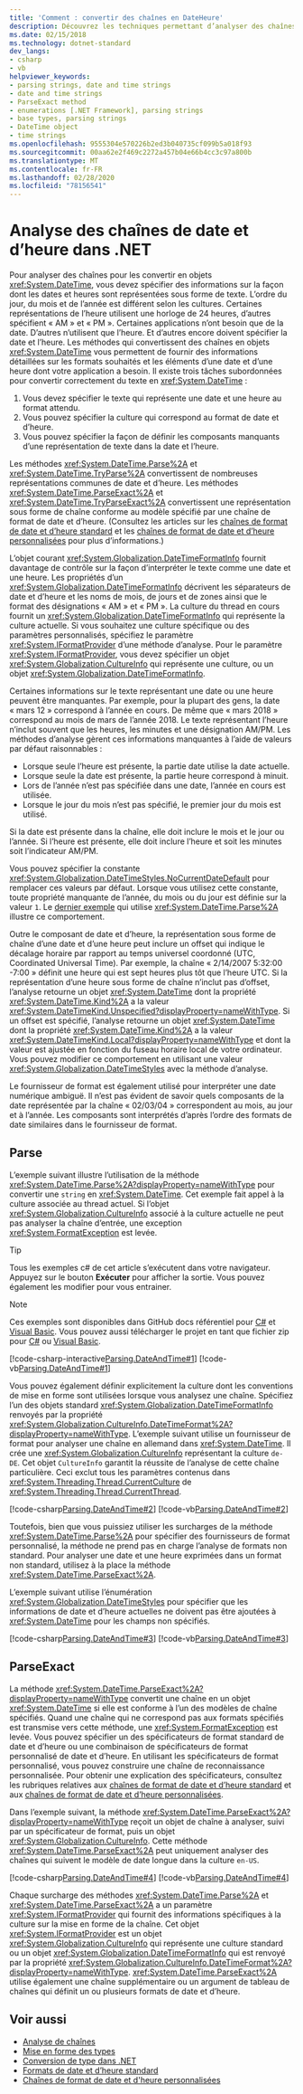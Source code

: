 ```yaml
---
title: 'Comment : convertir des chaînes en DateHeure'
description: Découvrez les techniques permettant d’analyser des chaînes qui représentent des dates et des heures pour créer une valeur DateHeure à partir de la chaîne de date et d’heure.
ms.date: 02/15/2018
ms.technology: dotnet-standard
dev_langs:
- csharp
- vb
helpviewer_keywords:
- parsing strings, date and time strings
- date and time strings
- ParseExact method
- enumerations [.NET Framework], parsing strings
- base types, parsing strings
- DateTime object
- time strings
ms.openlocfilehash: 9555304e570226b2ed3b040735cf099b5a018f93
ms.sourcegitcommit: 00aa62e2f469c2272a457b04e66b4cc3c97a800b
ms.translationtype: MT
ms.contentlocale: fr-FR
ms.lasthandoff: 02/28/2020
ms.locfileid: "78156541"
---
```

# <a name="parsing-date-and-time-strings-in-net"></a>Analyse des chaînes de date et d’heure dans .NET

Pour analyser des chaînes pour les convertir en objets <xref:System.DateTime>, vous devez spécifier des informations sur la façon dont les dates et heures sont représentées sous forme de texte. L’ordre du jour, du mois et de l’année est différent selon les cultures. Certaines représentations de l’heure utilisent une horloge de 24 heures, d’autres spécifient « AM » et « PM ». Certaines applications n’ont besoin que de la date. D’autres n’utilisent que l’heure. Et d’autres encore doivent spécifier la date et l’heure. Les méthodes qui convertissent des chaînes en objets <xref:System.DateTime> vous permettent de fournir des informations détaillées sur les formats souhaités et les éléments d’une date et d’une heure dont votre application a besoin. Il existe trois tâches subordonnées pour convertir correctement du texte en <xref:System.DateTime> :

1. Vous devez spécifier le texte qui représente une date et une heure au format attendu.
1. Vous pouvez spécifier la culture qui correspond au format de date et d’heure.
1. Vous pouvez spécifier la façon de définir les composants manquants d’une représentation de texte dans la date et l’heure.

Les méthodes <xref:System.DateTime.Parse%2A> et <xref:System.DateTime.TryParse%2A> convertissent de nombreuses représentations communes de date et d’heure. Les méthodes <xref:System.DateTime.ParseExact%2A> et <xref:System.DateTime.TryParseExact%2A> convertissent une représentation sous forme de chaîne conforme au modèle spécifié par une chaîne de format de date et d’heure. (Consultez les articles sur les [chaînes de format de date et d’heure standard](standard-date-and-time-format-strings.md) et les [chaînes de format de date et d’heure personnalisées](custom-date-and-time-format-strings.md) pour plus d’informations.)

L’objet courant <xref:System.Globalization.DateTimeFormatInfo> fournit davantage de contrôle sur la façon d’interpréter le texte comme une date et une heure. Les propriétés d’un <xref:System.Globalization.DateTimeFormatInfo> décrivent les séparateurs de date et d’heure et les noms de mois, de jours et de zones ainsi que le format des désignations « AM » et « PM ». La culture du thread en cours fournit un <xref:System.Globalization.DateTimeFormatInfo> qui représente la culture actuelle. Si vous souhaitez une culture spécifique ou des paramètres personnalisés, spécifiez le paramètre <xref:System.IFormatProvider> d’une méthode d’analyse. Pour le paramètre <xref:System.IFormatProvider>, vous devez spécifier un objet <xref:System.Globalization.CultureInfo> qui représente une culture, ou un objet <xref:System.Globalization.DateTimeFormatInfo>.

Certaines informations sur le texte représentant une date ou une heure peuvent être manquantes. Par exemple, pour la plupart des gens, la date « mars 12 » correspond à l’année en cours. De même que « mars 2018 » correspond au mois de mars de l’année 2018. Le texte représentant l’heure n’inclut souvent que les heures, les minutes et une désignation AM/PM.  Les méthodes d’analyse gèrent ces informations manquantes à l’aide de valeurs par défaut raisonnables :

- Lorsque seule l’heure est présente, la partie date utilise la date actuelle.
- Lorsque seule la date est présente, la partie heure correspond à minuit.
- Lors de l’année n’est pas spécifiée dans une date, l’année en cours est utilisée.
- Lorsque le jour du mois n’est pas spécifié, le premier jour du mois est utilisé.

Si la date est présente dans la chaîne, elle doit inclure le mois et le jour ou l’année. Si l’heure est présente, elle doit inclure l’heure et soit les minutes soit l’indicateur AM/PM.

Vous pouvez spécifier la constante <xref:System.Globalization.DateTimeStyles.NoCurrentDateDefault> pour remplacer ces valeurs par défaut. Lorsque vous utilisez cette constante, toute propriété manquante de l’année, du mois ou du jour est définie sur la valeur `1`. Le [dernier exemple](#styles-example) qui utilise <xref:System.DateTime.Parse%2A> illustre ce comportement.

Outre le composant de date et d’heure, la représentation sous forme de chaîne d’une date et d’une heure peut inclure un offset qui indique le décalage horaire par rapport au temps universel coordonné (UTC, Coordinated Universal Time). Par exemple, la chaîne « 2/14/2007 5:32:00 -7:00 » définit une heure qui est sept heures plus tôt que l’heure UTC. Si la représentation d’une heure sous forme de chaîne n’inclut pas d’offset, l’analyse retourne un objet <xref:System.DateTime> dont la propriété <xref:System.DateTime.Kind%2A> a la valeur <xref:System.DateTimeKind.Unspecified?displayProperty=nameWithType>. Si un offset est spécifié, l’analyse retourne un objet <xref:System.DateTime> dont la propriété <xref:System.DateTime.Kind%2A> a la valeur <xref:System.DateTimeKind.Local?displayProperty=nameWithType> et dont la valeur est ajustée en fonction du fuseau horaire local de votre ordinateur. Vous pouvez modifier ce comportement en utilisant une valeur <xref:System.Globalization.DateTimeStyles> avec la méthode d’analyse.
  
Le fournisseur de format est également utilisé pour interpréter une date numérique ambiguë. Il n’est pas évident de savoir quels composants de la date représentée par la chaîne « 02/03/04 » correspondent au mois, au jour et à l’année. Les composants sont interprétés d’après l’ordre des formats de date similaires dans le fournisseur de format.

## <a name="parse"></a>Parse

L’exemple suivant illustre l’utilisation de la méthode <xref:System.DateTime.Parse%2A?displayProperty=nameWithType> pour convertir une `string` en <xref:System.DateTime>. Cet exemple fait appel à la culture associée au thread actuel. Si l’objet <xref:System.Globalization.CultureInfo> associé à la culture actuelle ne peut pas analyser la chaîne d’entrée, une exception <xref:System.FormatException> est levée.

> [!TIP]
> Tous les exemples c# de cet article s’exécutent dans votre navigateur. Appuyez sur le bouton **Exécuter** pour afficher la sortie. Vous pouvez également les modifier pour vous entrainer.

> [!NOTE]
> Ces exemples sont disponibles dans GitHub docs référentiel pour [C#](https://github.com/dotnet/samples/tree/master/snippets/csharp/how-to/conversions) et [Visual Basic](https://github.com/dotnet/samples/tree/master/snippets/visualbasic/how-to/conversions). Vous pouvez aussi télécharger le projet en tant que fichier zip pour [C#](https://github.com/dotnet/samples/raw/master/snippets/csharp/how-to/conversions.zip) ou [Visual Basic](https://github.com/dotnet/samples/raw/master/snippets/visualbasic/how-to/conversions.zip).

[!code-csharp-interactive[Parsing.DateAndTime#1](../../../samples/snippets/csharp/how-to/conversions/StringToDateTime.cs#1)]
[!code-vb[Parsing.DateAndTime#1](../../../samples/snippets/visualbasic/how-to/conversions/Program.vb#1)]

Vous pouvez également définir explicitement la culture dont les conventions de mise en forme sont utilisées lorsque vous analysez une chaîne. Spécifiez l’un des objets standard <xref:System.Globalization.DateTimeFormatInfo> renvoyés par la propriété <xref:System.Globalization.CultureInfo.DateTimeFormat%2A?displayProperty=nameWithType>. L’exemple suivant utilise un fournisseur de format pour analyser une chaîne en allemand dans <xref:System.DateTime>. Il crée une <xref:System.Globalization.CultureInfo> représentant la culture `de-DE`. Cet objet `CultureInfo` garantit la réussite de l’analyse de cette chaîne particulière. Ceci exclut tous les paramètres contenus dans <xref:System.Threading.Thread.CurrentCulture> de <xref:System.Threading.Thread.CurrentThread>.  
  
[!code-csharp[Parsing.DateAndTime#2](../../../samples/snippets/csharp/how-to/conversions/StringToDateTime.cs#2)]
[!code-vb[Parsing.DateAndTime#2](../../../samples/snippets/visualbasic/how-to/conversions/Program.vb#2)]

Toutefois, bien que vous puissiez utiliser les surcharges de la méthode <xref:System.DateTime.Parse%2A> pour spécifier des fournisseurs de format personnalisé, la méthode ne prend pas en charge l’analyse de formats non standard. Pour analyser une date et une heure exprimées dans un format non standard, utilisez à la place la méthode <xref:System.DateTime.ParseExact%2A>.  

<a name="styles-example"></a>L’exemple suivant utilise l’énumération <xref:System.Globalization.DateTimeStyles> pour spécifier que les informations de date et d’heure actuelles ne doivent pas être ajoutées à <xref:System.DateTime> pour les champs non spécifiés.  

[!code-csharp[Parsing.DateAndTime#3](../../../samples/snippets/csharp/how-to/conversions/StringToDateTime.cs#3)]
[!code-vb[Parsing.DateAndTime#3](../../../samples/snippets/visualbasic/how-to/conversions/Program.vb#3)]

## <a name="parseexact"></a>ParseExact

La méthode <xref:System.DateTime.ParseExact%2A?displayProperty=nameWithType> convertit une chaîne en un objet <xref:System.DateTime> si elle est conforme à l’un des modèles de chaîne spécifiés. Quand une chaîne qui ne correspond pas aux formats spécifiés est transmise vers cette méthode, une <xref:System.FormatException> est levée. Vous pouvez spécifier un des spécificateurs de format standard de date et d’heure ou une combinaison de spécificateurs de format personnalisé de date et d’heure. En utilisant les spécificateurs de format personnalisé, vous pouvez construire une chaîne de reconnaissance personnalisée. Pour obtenir une explication des spécificateurs, consultez les rubriques relatives aux [chaînes de format de date et d’heure standard](standard-date-and-time-format-strings.md) et aux [chaînes de format de date et d’heure personnalisées](custom-date-and-time-format-strings.md).  

Dans l’exemple suivant, la méthode <xref:System.DateTime.ParseExact%2A?displayProperty=nameWithType> reçoit un objet de chaîne à analyser, suivi par un spécificateur de format, puis un objet <xref:System.Globalization.CultureInfo>. Cette méthode <xref:System.DateTime.ParseExact%2A> peut uniquement analyser des chaînes qui suivent le modèle de date longue dans la culture `en-US`.  

[!code-csharp[Parsing.DateAndTime#4](../../../samples/snippets/csharp/how-to/conversions/StringToDateTime.cs#4)]
[!code-vb[Parsing.DateAndTime#4](../../../samples/snippets/visualbasic/how-to/conversions/Program.vb#4)]

Chaque surcharge des méthodes <xref:System.DateTime.Parse%2A> et <xref:System.DateTime.ParseExact%2A> a un paramètre <xref:System.IFormatProvider> qui fournit des informations spécifiques à la culture sur la mise en forme de la chaîne. Cet objet <xref:System.IFormatProvider> est un objet <xref:System.Globalization.CultureInfo> qui représente une culture standard ou un objet <xref:System.Globalization.DateTimeFormatInfo> qui est renvoyé par la propriété <xref:System.Globalization.CultureInfo.DateTimeFormat%2A?displayProperty=nameWithType>.  <xref:System.DateTime.ParseExact%2A> utilise également une chaîne supplémentaire ou un argument de tableau de chaînes qui définit un ou plusieurs formats de date et d’heure.  

## <a name="see-also"></a>Voir aussi

- [Analyse de chaînes](parsing-strings.md)
- [Mise en forme des types](formatting-types.md)
- [Conversion de type dans .NET](type-conversion.md)
- [Formats de date et d’heure standard](standard-date-and-time-format-strings.md)
- [Chaînes de format de date et d'heure personnalisées](custom-date-and-time-format-strings.md)
